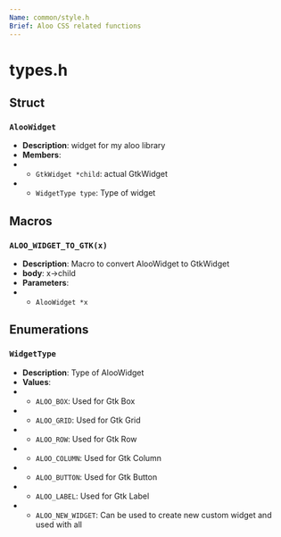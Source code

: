 ```yaml
---
Name: common/style.h
Brief: Aloo CSS related functions
---
```


# types.h

## Struct

### `AlooWidget`

- **Description**: widget for my aloo library
- **Members**:
- - `GtkWidget *child`: actual GtkWidget
- - `WidgetType type`: Type of widget

## Macros

### `ALOO_WIDGET_TO_GTK(x)`

- **Description**: Macro to convert AlooWidget to GtkWidget
- **body**: x->child
- **Parameters**:
- - `AlooWidget *x`

## Enumerations

### `WidgetType`

- **Description**: Type of AlooWidget
- **Values**:
- - `ALOO_BOX`: Used for Gtk Box
- - `ALOO_GRID`: Used for Gtk Grid
- - `ALOO_ROW`: Used for Gtk Row
- - `ALOO_COLUMN`: Used for Gtk Column
- - `ALOO_BUTTON`: Used for Gtk Button
- - `ALOO_LABEL`: Used for Gtk Label
- - `ALOO_NEW_WIDGET`: Can be used to create new custom widget and used with all
